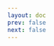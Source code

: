 ```yaml
---
layout: doc
prev: false
next: false
---
```


<CustomItemBox :item="{
  name: '制作图纸：沐森之息',
  icon: '/wiki/item/blueprint.png',
  type: '书籍',
  description: '',
  params: {
    stack: 1,
    durability: -1 
  },
  obtain: {
    found: [],
    npc: [],
    shop: [],
    gardening: []
  }
}" />
